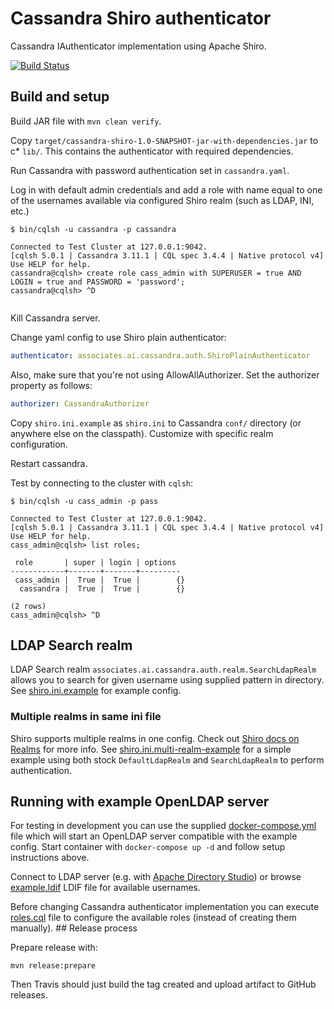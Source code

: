 # Cassandra Shiro authenticator

Cassandra IAuthenticator implementation using Apache Shiro.

[![Build Status](https://travis-ci.org/AI-Associates/cassandra-shiro.svg?branch=master)](https://travis-ci.org/AI-Associates/cassandra-shiro)

## Build and setup

Build JAR file with `mvn clean verify`.

Copy `target/cassandra-shiro-1.0-SNAPSHOT-jar-with-dependencies.jar` to c* `lib/`. 
This contains the authenticator with required dependencies.

Run Cassandra with password authentication set in `cassandra.yaml`.
 
Log in with default admin credentials and add a role with name equal to 
one of the usernames available via configured Shiro realm (such as LDAP,
 INI, etc.) 

```
$ bin/cqlsh -u cassandra -p cassandra

Connected to Test Cluster at 127.0.0.1:9042.
[cqlsh 5.0.1 | Cassandra 3.11.1 | CQL spec 3.4.4 | Native protocol v4]
Use HELP for help.
cassandra@cqlsh> create role cass_admin with SUPERUSER = true AND LOGIN = true and PASSWORD = 'password';
cassandra@cqlsh> ^D


```

Kill Cassandra server.

Change yaml config to use Shiro plain authenticator:

```yaml
authenticator: associates.ai.cassandra.auth.ShiroPlainAuthenticator
```

Also, make sure that you're not using AllowAllAuthorizer. Set the authorizer property as follows:

```yaml
authorizer: CassandraAuthorizer
```

Copy `shiro.ini.example` as `shiro.ini` to Cassandra `conf/` directory 
(or anywhere else on the classpath). 
Customize with specific realm configuration.

Restart cassandra.

Test by connecting to the cluster with `cqlsh`:

```
$ bin/cqlsh -u cass_admin -p pass

Connected to Test Cluster at 127.0.0.1:9042.
[cqlsh 5.0.1 | Cassandra 3.11.1 | CQL spec 3.4.4 | Native protocol v4]
Use HELP for help.
cass_admin@cqlsh> list roles;

 role       | super | login | options
------------+-------+-------+---------
 cass_admin |  True |  True |        {}
  cassandra |  True |  True |        {}

(2 rows)
cass_admin@cqlsh> ^D
```

## LDAP Search realm

LDAP Search realm `associates.ai.cassandra.auth.realm.SearchLdapRealm` allows you to search for given username using supplied 
pattern in directory. See [shiro.ini.example](shiro.ini.example) for example config.

### Multiple realms in same ini file

Shiro supports multiple realms in one config. Check out [Shiro docs on Realms](﻿https://shiro.apache.org/realm.html#explicit-assignment)
for more info. See [shiro.ini.multi-realm-example](shiro.ini.multi-realm-example) for
a simple example using both stock `DefaultLdapRealm` and `SearchLdapRealm` to perform authentication.
 

## Running with example OpenLDAP server

For testing in development you can use the supplied [docker-compose.yml](docker/docker-compose.yml)
file which will start an OpenLDAP server compatible with the example config.
Start container with `docker-compose up -d` and follow setup instructions above.
   
Connect to LDAP server (e.g. with [Apache Directory Studio](﻿http://directory.apache.org/studio/)) 
or browse [example.ldif](docker/bootstrap/example.ldif) LDIF file for available usernames.
  
Before changing Cassandra authenticator implementation you can execute [roles.cql](docker/roles.cql) 
file to configure the available roles (instead of creating them manually).  ## Release process

Prepare release with:

```
mvn release:prepare
``` 

Then Travis should just build the tag created and upload artifact to GitHub releases.